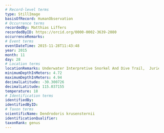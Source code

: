 ```yaml
---
# Record-level terms
type: StillImage
basisOfRecord: HumanObservation
# Occurrence terms
recordedBy: Matthias Liffers
recordedByID: https://orcid.org/0000-0002-3639-2080
occurrenceRemarks: 
# Event terms
eventDateTime: 2015-11-28T11:43:48
year: 2015
month: 11
day: 28
# Location terms
locationRemarks: Underwater Interpretive Snorkel And Dive Trail,  Jurien Bay /  Australia
minimumDepthInMeters: 4.72
maximumDepthInMeters: 4.94
decimalLatitude: -30.300726
decimalLatitude: 115.037155
temperature: 18
# Identification terms
identifiedBy: 
identifiedByID: 
# Taxon terms
scientificName: Dendrodoris krusensternii
identificationQualifier: 
taxonRank: genus
---
```

